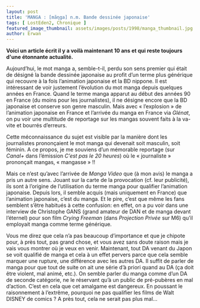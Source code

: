 ```yaml
---
layout: post
title: 'MANGA : [mãηga] n.m. Bande dessinée japonaise'
tags: [ LostEden2, Chronique ]
featured_image_thumbnail: assets/images/posts/1998/manga_thumbnail.jpg
author: Erwan
---
```


**Voici un article écrit il y a voilà maintenant 10 ans et qui reste toujours d'une étonnante actualité.**

Aujourd’hui, le mot manga a, semble-t-il, perdu son sens premier qui était de désigné la bande dessinée japonaise au profit d’un terme plus générique qui recouvre à la fois l’animation japonaise et la BD nippone. Il est intéressant de voir justement l’évolution du mot manga depuis quelques années en France. Quand le terme manga apparut au début des années 90 en France (du moins pour les journalistes), il ne désigne encore que la BD japonaise et conserve son genre masculin. Mais avec « l’explosion » de l’animation japonaise en France et l’arrivée du manga en France via *Glénat*, on pu voir une multitude de reportage sur les mangas souvent faits à la va-vite et bourrés d’erreurs. 

Cette méconnaissance du sujet est visible par la manière dont les journalistes prononçaient le mot manga qui devenait soit masculin, soit féminin. A ce propos, je me souviens d’un mémorable reportage (sur *Canal+* dans l’émission *C’est pas le 20 heures*) où le « journaliste » prononçait mangas, « mangasse » !!

 Mais ce n’est qu’avec l’arrivée de *Manga Video* que (à mon avis) le manga a pris un autre sens. Jouant sur la carte de la provocation (cf. leur publicité), ils sont à l’origine de l’utilisation du terme manga pour qualifier l’animation japonaise. Depuis lors, il semble acquis (mais uniquement en France) que l’animation japonaise, c’est du manga. Et le pire, c’est que même les fans semblent s’être habitués à cette confusion: en effet, on a pu voir dans une interview de Christophe GANS (grand amateur de DAN et de manga devant l’éternel) pour son film *Crying Freeman* (dans *Projection Privée* sur M6) qu’il employait manga comme terme générique. 
 
 Vous me direz que cela n’a pas beaucoup d’importance et que je chipote pour, à près tout, pas grand chose, et vous avez sans doute raison mais je vais vous montrer où je veux en venir. Maintenant, tout DA venant du Japon se voit qualifié de manga et cela à un effet pervers parce que cela semble marquer une rupture, une différence avec les autres DA. Il suffit de parler de manga pour que tout de suite on ait une série d’à priori quand au DA (ça doit être violent, mal animé, etc.). On semble parler du manga comme d’un DA de seconde catégorie, ne le réservant qu’à un public de pré-pubères en mal d’action. C’est en cela que cet amalgame est dangereux. En poussant le raisonnement à l’extrême, pourquoi ne pas qualifier les films de Walt DISNEY de comics ? A près tout, cela ne serait pas plus mal...